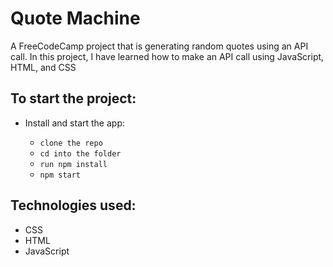 # Quote Machine

A FreeCodeCamp project that is generating random quotes using an API call. In this project, I have learned how to make an API call using JavaScript, HTML, and CSS

## To start the project:

- Install and start the app:

  - `clone the repo`
  - `cd into the folder`
  - `run npm install`
  - `npm start`
  
## Technologies used:

- CSS
- HTML
- JavaScript
